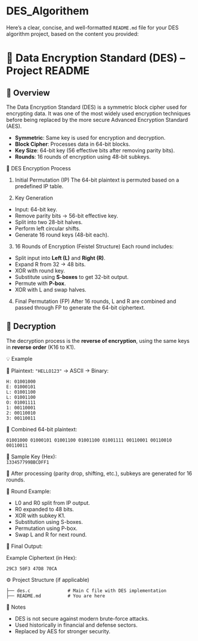 # DES_Algorithem
Here’s a clear, concise, and well-formatted `README.md` file for your DES algorithm project, based on the content you provided:


# 🔐 Data Encryption Standard (DES) – Project README

## 📖 Overview

The Data Encryption Standard (DES) is a symmetric block cipher used for encrypting data. It was one of the most widely used encryption techniques before being replaced by the more secure Advanced Encryption Standard (AES).

- **Symmetric**: Same key is used for encryption and decryption.
- **Block Cipher**: Processes data in 64-bit blocks.
- **Key Size**: 64-bit key (56 effective bits after removing parity bits).
- **Rounds**: 16 rounds of encryption using 48-bit subkeys.


 🔁 DES Encryption Process

 1. Initial Permutation (IP)
The 64-bit plaintext is permuted based on a predefined IP table.

 2. Key Generation
- Input: 64-bit key.
- Remove parity bits → 56-bit effective key.
- Split into two 28-bit halves.
- Perform left circular shifts.
- Generate 16 round keys (48-bit each).

 3. 16 Rounds of Encryption (Feistel Structure)
Each round includes:
- Split input into **Left (L)** and **Right (R)**.
- Expand R from 32 → 48 bits.
- XOR with round key.
- Substitute using **S-boxes** to get 32-bit output.
- Permute with **P-box**.
- XOR with L and swap halves.

 4. Final Permutation (FP)
After 16 rounds, L and R are combined and passed through FP to generate the 64-bit ciphertext.


## 🔄 Decryption
The decryption process is the **reverse of encryption**, using the same keys in **reverse order** (K16 to K1).


 💡 Example

 🔢 Plaintext:
`"HELLO123"` → ASCII → Binary:

```
H: 01001000
E: 01000101
L: 01001100
L: 01001100
O: 01001111
1: 00110001
2: 00110010
3: 00110011
```

🔹 Combined 64-bit plaintext:

`01001000 01000101 01001100 01001100 01001111 00110001 00110010 00110011`


 🔐 Sample Key (Hex):  
`133457799BBCDFF1`

🔹 After processing (parity drop, shifting, etc.), subkeys are generated for 16 rounds.


🔄 Round Example:

- L0 and R0 split from IP output.
- R0 expanded to 48 bits.
- XOR with subkey K1.
- Substitution using S-boxes.
- Permutation using P-box.
- Swap L and R for next round.


🧾 Final Output:

Example Ciphertext (in Hex):

```
29C3 50F3 47D8 70CA
```


⚙️ Project Structure (if applicable)

```
├── des.c              # Main C file with DES implementation
├── README.md          # You are here
```


📌 Notes
- DES is not secure against modern brute-force attacks.
- Used historically in financial and defense sectors.
- Replaced by AES for stronger security.
